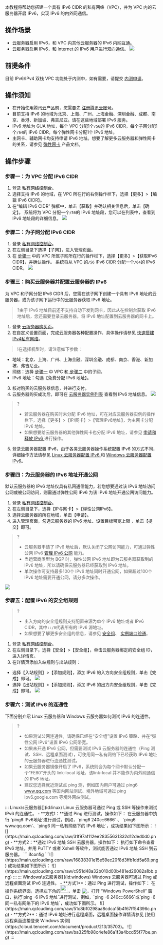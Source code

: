 本教程将帮助您搭建一个具有 IPv6 CIDR 的私有网络（VPC），并为 VPC 内的云服务器开启 IPv6，实现 IPv6 的内外网通信。

## 操作场景
- 云服务器启用 IPv6，和 VPC 内其他云服务器的 IPv6 内网互通。
- 云服务器启用 IPv6，和 Internet 的 IPv6 用户进行双向通信。
![](https://main.qcloudimg.com/raw/245f8acb1bea7b002035193b089bf1b7.png)

## 前提条件
目前 IPv6/IPv4 双栈 VPC 功能处于内测中，如有需要，请提交 [内测申请](https://cloud.tencent.com/apply/p/c28sebss8v)。

## 操作须知
- 在开始使用腾讯云产品前，您需要先 [注册腾讯云账号](https://cloud.tencent.com/register?s_url=https%3A%2F%2Fcloud.tencent.com%2F)。
- 目前支持 IPv6 的地域为北京、上海、广州、上海金融、深圳金融、成都、南京、香港、新加坡、弗吉尼亚。请在这些地域部署 IPv6 服务。
- IPv6 地址为 GUA 地址，每个 VPC 分配1个`/56`的 IPv6 CIDR，每个子网分配1个`/64`的 IPv6 CIDR，每个弹性网卡分配1个 IPv6 地址。
- 主网卡、辅助网卡均支持申请 IPv6 地址。想要了解更多云服务器和弹性网卡的关系，请参见 [弹性网卡](https://cloud.tencent.com/document/product/576) 产品文档。

## 操作步骤

### 步骤一：为 VPC 分配 IPv6 CIDR[](id:step1)
1. 登录 [私有网络控制台](https://console.cloud.tencent.com/vpc)。
2. 选择支持 IPv6 的地域，在 VPC 所在行的右侧操作栏下，选择【更多】>【编辑 IPv6 CIDR】。
3. 在“编辑 IPv6 CIDR” 弹框中，单击【获取】并确认相关信息后，单击【确定】。
系统将为 VPC 分配一个`/56`的 IPv6 地址段，您可以在列表中，查看到 IPv6 地址段的详细信息。
![](https://main.qcloudimg.com/raw/12f6f55a2dfa1047ec5e2fa0f82c1517.png)

### 步骤二：为子网分配 IPv6 CIDR[](id:step2)
1. 登录 [私有网络控制台](https://console.cloud.tencent.com/vpc)。
2. 在左侧目录下选择【子网】，进入管理页面。
3. 在 [步骤一](#step1) 中的 VPC 所属子网所在行的操作栏下，选择【更多】>【获取IPv6 CIDR】，并确认操作。
系统将从 VPC 的`/56` IPv6 CIDR 分配一个`/64`的 IPv6 CIDR。
![](https://main.qcloudimg.com/raw/4cd54143a0c972a072af38a8b20e935b.png)

### 步骤三：购买云服务器并配置云服务器的 IPv6[](id:step3)
为 VPC 和子网分配 IPv6 CIDR 后，您需在该子网下创建一个具有 IPv6 地址的云服务器，或为该子网下运行中的云服务器获取 IPv6 地址。
>?由于 IPv6 地址目前还不支持自动下发到网卡，因此从在控制台获取 IPv6 地址后，您还需要登录云服务器，将 IPv6 地址配置到云服务器的网卡上。
>
1. 登录 [云服务器购买页](https://buy.cloud.tencent.com/cvm?tab=cvm)。
2. 在自定义设置页面，完成云服务器各种配置操作，具体操作请参见 [快速搭建IPv4私有网络](https://cloud.tencent.com/document/product/215/30716#.E6.AD.A5.E9.AA.A4.E4.BA.8C.EF.BC.9A.E8.B4.AD.E4.B9.B0.E4.BA.91.E6.9C.8D.E5.8A.A1.E5.99.A8)。
>!在选择机型时，请注意如下参数：
 - 地域：北京、上海、广州、上海金融、深圳金融、成都、南京、香港、新加坡、弗吉尼亚。
 - 网络：选择 [步骤一](#step1) 中 VPC 和[ 步骤二](#step2) 中的子网。
 - IPv6 地址：勾选【免费分配 IPv6 地址】。
3. 核对购买的云服务器信息，并进行支付。
4. 云服务器购买成功后，即可在 [云服务器实例列表](https://console.cloud.tencent.com/cvm/instance/index?rid=1)  查看到 IPv6 地址信息。
![](https://main.qcloudimg.com/raw/62f30f3b28c6ae1173c82b8f132f820b.png)
>?
>- 若云服务器在购买时未分配 IPv6 地址，可在对应云服务器实例的操作栏下，选择【更多】>【IP/网卡】>【管理IPv6地址】，为主网卡分配 IPv6 地址。
>- 如果想要给云服务器的其他弹性网卡也分配 IPv6 地址，请参见 [申请和释放 IPv6
](https://cloud.tencent.com/document/product/576/37972) 进行操作。
>
5. 登录云服务器配置 IPv6，由于各类云服务器操作系统配置 IPv6 的方式不同，详细操作方法请参见  [Linux 云服务器配置 IPv6 ](https://cloud.tencent.com/document/product/1142/47666) 和  [Windows 云服务器配置 IPv6](https://cloud.tencent.com/document/product/1142/47667)。

### 步骤四：为云服务器的 IPv6 地址开通公网[](id:step4)
默认云服务器的 IPv6 地址仅具有私网通信能力，若您想要通过该 IPv6 地址访问公网或被公网访问，则需通过弹性公网 IPv6 为该 IPv6 地址开通公网访问能力。
1. 登录 [私有网络控制台](https://console.cloud.tencent.com/vpc)。
2. 在左侧目录下，选择【IP与网卡】>【弹性公网IPv6】。
3. 选择云服务器的所在地域，单击【申请】。
4. 进入管理页面，勾选云服务器的 IPv6 地址、设置目标带宽上限	，单击【提交】即可。

>?
>- 云服务器申请了 IPv6 地址后，默认关闭了公网访问能力，可通过弹性公网 IPv6 [管理 IPv6 公网](https://cloud.tencent.com/document/product/1142/38141) 能力。
>- 当运营商类型为 BGP 时，弹性公网 IPv6 地址即为云服务器获取到的 IPv6 地址，所以请确保云服务器已经获取到 IPv6 地址。
>- 单次操作可支持最多100个 IPv6 地址同时开通公网，如果超过100个 IPv6 地址需要开通公网，请分多次操作。
>
![](https://main.qcloudimg.com/raw/0309bcccea7c2fb6abaecdcf4420ec60.png)

### 步骤五：配置 IPv6 的安全组规则
>?
>- 出入方向的安全组规则支持配置来源为单个 IPv6 地址或者 IPv6 CIDR，其中`::/0`代表所有的 IPv6 源地址。
>- 如果想要了解更多安全组的信息，请参见 [安全组](https://cloud.tencent.com/document/product/215/37888)、 [实例端口验通](https://cloud.tencent.com/document/product/215/38836)。
>
1. 登录 [私有网络控制台](https://console.cloud.tencent.com/vpc)。
2. 在左侧目录下，选择【安全】>【安全组】，单击云服务器绑定的安全组 ID，进入详情页。
3. 在详情页添加入站规则与出站规则：
 - 选择【入站规则】>【添加规则】，添加 IPv6 的入方向安全组规则，单击【完成】即可。
![](https://main.qcloudimg.com/raw/73ff04af93a1f13eef92d4f74ac30fc2.png)
 - 选择【出站规则】>【添加规则】，添加 IPv6 的出方向安全组规则，单击【完成】即可。
![](https://main.qcloudimg.com/raw/c0d255728fa6b48292f425c5ffb6559f.png)

### 步骤六：测试 IPv6 的连通性
下面分别介绍 Linux 云服务器和 Windows 云服务器如何测试 IPv6 的连通性。
>?
>- 如果测试公网连通性，请确保已经在“安全组”设置 IPv6 策略、并在“弹性公网 IPv6”设置 IPv6 公网带宽。
>- 如果未开通 IPv6 公网，但需要测试 IPv6 云服务器的连通性（Ping 测试、SSH、远程桌面测试），可使用同一私有网络下已经获取 IPv6 地址的云服务器进行连通性测试。
>- 如果云服务器镜像开启了 IPv6，系统则会为每个网卡默认分配一个“FE80”开头的 link-local 地址，该link-local 并不能作为内外网通信的 IPv6 地址。
>- 建议您选择就近测试点 ping 测，例如国内用户可通过 ping6 www.qq.com 等国内网站测试、境外地域可通过 ping ipv6.google.com 等境外网站测试。
>

<dx-tabs>
::: Linux\s云服务器[](id:linux)
Linux 云服务器可通过 Ping 或 SSH 等操作来测试 IPv6 的连通性。
 - **方式1：**通过 Ping 进行测试，操作如下：
 在云服务器中执行 `ping6 IPv6地址`进行测试，例如，`ping6 240c::6666` 、 `ping6 www.qq.com`、`ping6 同一私有网络下的 IPv6 地址`，成功结果如下图所示：
![](https://main.qcloudimg.com/raw/31f97af112ee28355631332d12ded0d0.png)
 - **方式2：**通过 IPv6 地址 SSH 云服务器，操作如下：
  执行如下命令查看 IPv6 地址，并用 PuTTY 或者 Xshell 等软件，测试能否通过 IPv6 地址 SSH 到云服务器。
	```
  ifconfig
	 ```![](https://main.qcloudimg.com/raw/16838301e15e59ec20f8d3ffb1dd5a69.png)
  成功结果如下图所示：
  ![](https://main.qcloudimg.com/raw/c951d48a32b010d00b481ed26082a1bb.png)
:::
::: Windows\s云服务器[](id:windows)
Windows 云服务器可通过 Ping 或远程桌面测试 IPv6 连通性。
 - **方式1**：通过 Ping 进行测试，操作如下：
在操作系统界面，选择左下角的<img src="https://main.qcloudimg.com/raw/87d894e564b7e837d9f478298cf2e292.png" style="margin:-3px 0px;width:25px">，单击 <img src="https://main.qcloudimg.com/raw/f0c84862ef30956c201c3e7c85a26eec.png" style="margin: -3px 0px;">，打开 “Windows PowerShell” 窗口，执行`ping -6 IPv6 地址`进行测试，例如，`ping -6 240c::6666`或`ping -6 同一私有网络下的 IPv6 地址`，成功如下图所示。
![](https://main.qcloudimg.com/raw/51c8b10298aa8cdca15b4f67ff54396c.png)
 - **方式2**：通过 IPv6 地址进行远程桌面，远程桌面操作详情请参见 [使用远程桌面连接登录 Windows 实例](https://cloud.tencent.com/document/product/213/35703)。
![](https://main.qcloudimg.com/raw/ba325fb98c4efe86a1f3a4bcd55f77be.png)
:::
</dx-tabs>
